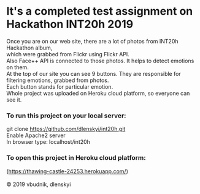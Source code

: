 # It's a completed test assignment on Hackathon INT20h 2019
Once you are on our web site, there are a lot of photos from INT20h Hackathon album, <br />
which were grabbed from Flickr using Flickr API. <br />
Also Face++ API is connected to those photos. It helps to detect emotions on them. <br />
At the top of our site you can see 9 buttons. They are responsible for filtering emotions, grabbed from photos. <br />
Each button stands for particular emotion. <br />
Whole project was uploaded on Heroku cloud platform, so everyone can see it.
### To run this project on your local server:
git clone https://github.com/dlenskyi/int20h.git <br />
Enable Apache2 server <br />
In browser type: localhost/int20h
### To open this project in Heroku cloud platform:
(https://thawing-castle-24253.herokuapp.com/) <br /> <br />
© 2019 vbudnik, dlenskyi
